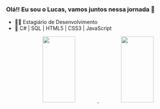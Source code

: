 ### Olá!! Eu sou o Lucas, vamos juntos nessa jornada 🚀
- :man_technologist: Estagiário de Desenvolvimento
- :brain: C# | SQL | HTML5 | CSS3 | JavaScript

<div align="center">
<a href="https://github.com/lucassantuss">
<img height="180em" img width="42%" src="https://github-readme-stats.vercel.app/api?username=lucassantuss&show_icons=true&theme=vue-dark&include_all_commits=true&count_private=true"/>   <img height="180em" img width="42%" src="https://github-readme-stats.vercel.app/api/top-langs/?username=lucassantuss&layout=compact&langs_count=7&theme=vue-dark"/>
</div>
